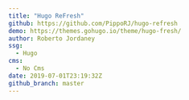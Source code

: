 ```yaml
---
title: "Hugo ReFresh"
github: https://github.com/PippoRJ/hugo-refresh
demo: https://themes.gohugo.io/theme/hugo-fresh/
author: Roberto Jordaney
ssg:
  - Hugo
cms:
  - No Cms
date: 2019-07-01T23:19:32Z
github_branch: master
---
```

